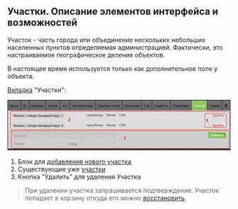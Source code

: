 ## Участки. Описание элементов интерфейса и возможностей

Участок - часть города или объединение нескольких небольших населенных пунктов определяемая администрацией.
Фактически, это настраиваемое географическое деление объектов.

В настоящее время используется только как дополнительное поле у объекта.

[Вкладка](database.md) "Участки":

![](../images/database-sector.png)

1. Блок для [добавления нового участка](database-sector-add.md)
2. Существующие уже [участки](database-sector-edit.md)
3. Кнопка "Удалить" для удаления Участка

> При удалении учаcтка запрашивается подтверждение. 
> Участок попадает в корзину откуда его можно [восстановить](database-trash-restore.md).
